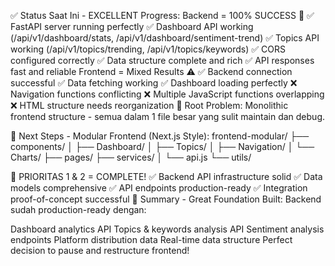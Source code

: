 ✅ Status Saat Ini - EXCELLENT Progress:
Backend = 100% SUCCESS 🚀
✅ FastAPI server running perfectly
✅ Dashboard API working (/api/v1/dashboard/stats, /api/v1/dashboard/sentiment-trend)
✅ Topics API working (/api/v1/topics/trending, /api/v1/topics/keywords)
✅ CORS configured correctly
✅ Data structure complete and rich
✅ API responses fast and reliable
Frontend = Mixed Results ⚠️
✅ Backend connection successful
✅ Data fetching working
✅ Dashboard loading perfectly
❌ Navigation functions conflicting
❌ Multiple JavaScript functions overlapping
❌ HTML structure needs reorganization
🧩 Root Problem:
Monolithic frontend structure - semua dalam 1 file besar yang sulit maintain dan debug.

🚀 Next Steps - Modular Frontend (Next.js Style):
frontend-modular/
├── components/
│   ├── Dashboard/
│   ├── Topics/
│   ├── Navigation/
│   └── Charts/
├── pages/
├── services/
│   └── api.js
└── utils/

🎉 PRIORITAS 1 & 2 = COMPLETE!
✅ Backend API infrastructure solid
✅ Data models comprehensive
✅ API endpoints production-ready
✅ Integration proof-of-concept successful
🔄 Summary - Great Foundation Built:
Backend sudah production-ready dengan:

Dashboard analytics API
Topics & keywords analysis API
Sentiment analysis endpoints
Platform distribution data
Real-time data structure
Perfect decision to pause and restructure frontend!